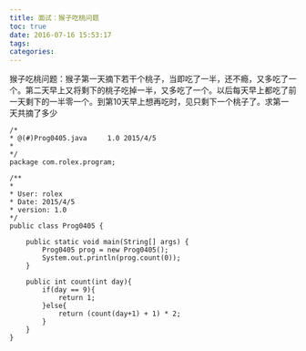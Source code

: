 ```yaml
---
title: 面试：猴子吃桃问题
toc: true
date: 2016-07-16 15:53:17
tags:
categories:
---
```


猴子吃桃问题：猴子第一天摘下若干个桃子，当即吃了一半，还不瘾，又多吃了一个。第二天早上又将剩下的桃子吃掉一半，又多吃了一个。以后每天早上都吃了前一天剩下的一半零一个。到第10天早上想再吃时，见只剩下一个桃子了。求第一天共摘了多少



	/*
	* @(#)Prog0405.java     1.0 2015/4/5
	*
	*/
	package com.rolex.program;

	/**
	*
	* User: rolex
	* Date: 2015/4/5
	* version: 1.0
	*/
	public class Prog0405 {

	    public static void main(String[] args) {
	        Prog0405 prog = new Prog0405();
	        System.out.println(prog.count(0));
	    }

	    public int count(int day){
	        if(day == 9){
	            return 1;
	        }else{
	            return (count(day+1) + 1) * 2;
	        }
	    }
	}
